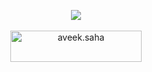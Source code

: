 <p align="center">
  <img src ="https://github-readme-stats.vercel.app/api/top-langs/?username=armoghaddam&layout=compact&hide_border=true&theme=darcula&bg_color=00000000&langs_count=6&hide=jupyter%20notebook,tex,css,php">
  
  <br>
  <br>
  <a href="https://www.buymeacoffee.com/aveek.saha"> <img align="center" src="https://cdn.buymeacoffee.com/buttons/v2/default-orange.png" height="50" width="210" alt="aveek.saha" /></a>
</p>

<!-- <p align="center">
  <img align="left" src ="https://github-readme-stats.vercel.app/api/pin/?username=aveek-saha&repo=ytdx">
  <img align="right" src ="https://github-readme-stats.vercel.app/api/pin/?username=aveek-saha&repo=pixel-weather">
</p> -->


<!--
**Aveek-Saha/aveek-saha** is a ✨ _special_ ✨ repository because its `README.md` (this file) appears on your GitHub profile.

Here are some ideas to get you started:

- 🔭 I’m currently working on ...
- 🌱 I’m currently learning ...
- 👯 I’m looking to collaborate on ...
- 🤔 I’m looking for help with ...
- 💬 Ask me about ...
- 📫 How to reach me: ...
- 😄 Pronouns: ...
- ⚡ Fun fact: ...
-->
